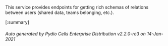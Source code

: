 






This service provides endpoints for getting rich schemas of relations between users (shared data, teams belonging, etc.).

[:summary]

###### Auto generated by Pydio Cells Enterprise Distribution v2.2.0-rc3 on 14-Jan-2021
